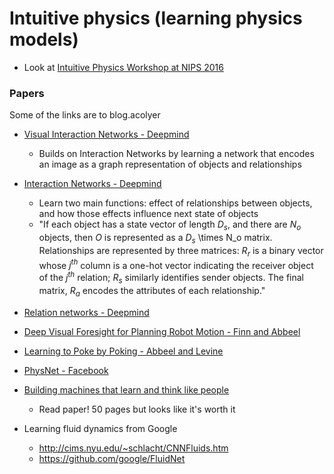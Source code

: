# Intuitive physics (learning physics models)

* Look at [Intuitive Physics Workshop at NIPS 2016](http://phys.csail.mit.edu/program.html)

### Papers

Some of the links are to blog.acolyer

* [Visual Interaction Networks - Deepmind](https://arxiv.org/pdf/1706.01433.pdf)
    * Builds on Interaction Networks by learning a network that encodes an image as a graph representation of objects and relationships
* [Interaction Networks - Deepmind](https://blog.acolyer.org/2017/01/02/interaction-networks-for-learning-about-objects-relations-and-physics/)
    * Learn two main functions: effect of relationships between objects, and how those effects influence next state of objects
    * "If each object has a state vector of length $D_s$, and there are $N_o$ objects, then $O$ is represented as a $D_s$ \times N_o matrix.
Relationships are represented by three matrices: $R_r$ is a binary vector whose $j^{th}$ column is a one-hot vector indicating the receiver object of the $j^{th}$ relation; $R_s$ similarly identifies sender objects. The final matrix, $R_a$ encodes the attributes of each relationship."
* [Relation networks - Deepmind](https://arxiv.org/abs/1706.01427)
* [Deep Visual Foresight for Planning Robot Motion - Finn and Abbeel](http://phys.csail.mit.edu/papers/6.pdf)
* [Learning to Poke by Poking - Abbeel and Levine](https://papers.nips.cc/paper/6113-learning-to-poke-by-poking-experiential-learning-of-intuitive-physics.pdf)
* [PhysNet - Facebook](https://arxiv.org/abs/1603.01312)
* [Building machines that learn and think like people](https://blog.acolyer.org/2016/11/25/building-machines-that-learn-and-think-like-people/)
    * Read paper! 50 pages but looks like it's worth it

* Learning fluid dynamics from Google
    * <http://cims.nyu.edu/~schlacht/CNNFluids.htm>
    * <https://github.com/google/FluidNet>
